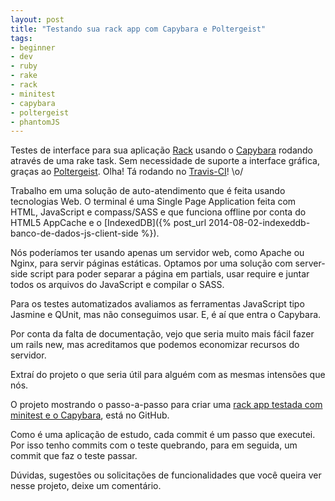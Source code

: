 ```yaml
---
layout: post
title: "Testando sua rack app com Capybara e Poltergeist"
tags:
- beginner
- dev
- ruby
- rake
- rack
- minitest
- capybara
- poltergeist
- phantomJS
---
```

Testes de interface para sua aplicação [Rack](https://github.com/rack/rack) usando o [Capybara](https://github.com/jnicklas/capybara)
rodando através de uma rake task. Sem necessidade de suporte a interface gráfica, graças ao [Poltergeist](https://github.com/teampoltergeist/poltergeist).
Olha! Tá rodando no [Travis-CI](https://travis-ci.org/acdesouza/rack_tested_by_capybara)! \o/

Trabalho em uma solução de auto-atendimento que é feita usando tecnologias Web.
O terminal é uma Single Page Application feita com HTML, JavaScript e compass/SASS e que funciona offline
por conta do HTML5 AppCache e o [IndexedDB]({% post_url 2014-08-02-indexeddb-banco-de-dados-js-client-side %}).

Nós poderíamos ter usando apenas um servidor web, como Apache ou Nginx, para servir páginas estáticas.
Optamos por uma solução com server-side script para poder separar a página em partials,
usar require e juntar todos os arquivos do JavaScript e compilar o SASS.

Para os testes automatizados avaliamos as ferramentas JavaScript tipo Jasmine e QUnit, mas
não conseguimos usar. E, é aí que entra o Capybara.

Por conta da falta de documentação, vejo que seria muito mais fácil fazer um rails new, mas
acreditamos que podemos economizar recursos do servidor.

Extraí do projeto o que seria útil para alguém com as mesmas intensões que nós.

O projeto mostrando o passo-a-passo para criar uma [rack app testada com minitest e o Capybara](https://github.com/acdesouza/rack_tested_by_capybara), está no GitHub.

Como é uma aplicação de estudo, cada commit é um passo que executei. Por isso tenho commits
com o teste quebrando, para em seguida, um commit que faz o teste passar.

Dúvidas, sugestões ou solicitações de funcionalidades que você queira ver nesse
projeto, deixe um comentário.
